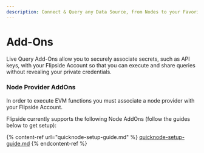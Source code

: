 ```yaml
---
description: Connect & Query any Data Source, from Nodes to your Favorite APIs
---
```


# Add-Ons

Live Query Add-Ons allow you to securely associate secrets, such as API keys, with your Flipside Account so that you can execute and share queries without revealing your private credentials.

### Node Provider AddOns

In order to execute EVM functions you must associate a node provider with your Flipside Account.&#x20;

Flipside currently supports the following Node AddOns (follow the guides below to get setup):

{% content-ref url="quicknode-setup-guide.md" %}
[quicknode-setup-guide.md](quicknode-setup-guide.md)
{% endcontent-ref %}
